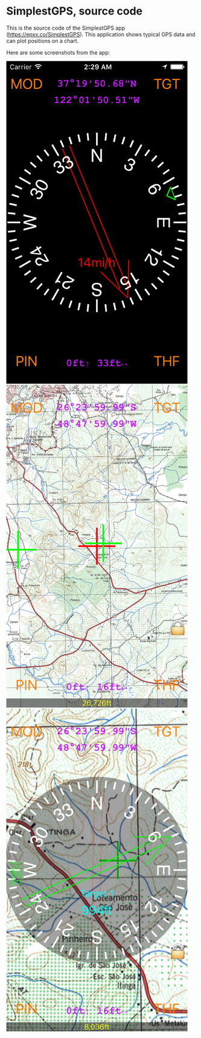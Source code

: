 # SimplestGPS, source code 

This is the source code of the SimplestGPS app (https://epxx.co/SimplestGPS). This application
shows typical GPS data and can plot positions on a chart.

Here are some screenshots from the app:

![Screenshot](https://raw.githubusercontent.com/elvis-epx/SimplestGPS/master/img/compass_mode.png)
![Screenshot](https://raw.githubusercontent.com/elvis-epx/SimplestGPS/master/img/mapmode2.png)
![Screenshot](https://raw.githubusercontent.com/elvis-epx/SimplestGPS/master/img/map_with_target.png)

